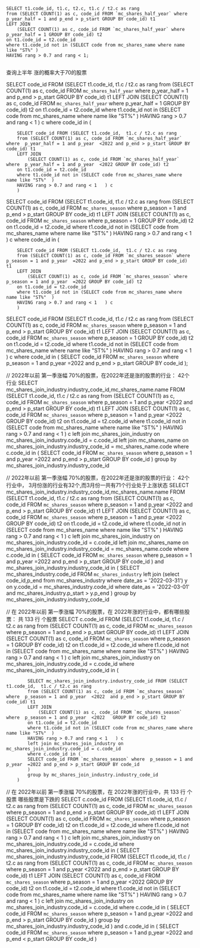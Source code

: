 

```
SELECT t1.code_id, t1.c, t2.c, t1.c / t2.c as rang 
from (SELECT COUNT(1) as c, code_id FROM `mc_shares_half_year` where  p_year_half = 1 and p_end > p_start GROUP BY code_id) t1
LEFT JOIN 
    (SELECT COUNT(1) as c, code_id FROM `mc_shares_half_year` where  p_year_half = 1 GROUP BY code_id) t2 
on t1.code_id = t2.code_id
where t1.code_id not in (SELECT code from mc_shares_name where name like "ST%" )
HAVING rang > 0.7 and rang < 1;


```
查询上半年 涨的概率大于70的股票


SELECT code_id FROM (SELECT t1.code_id,  t1.c / t2.c as rang 
        from (SELECT COUNT(1) as c, code_id FROM `mc_shares_half_year` where  p_year_half = 1 and p_end > p_start GROUP BY code_id) t1
        LEFT JOIN 
            (SELECT COUNT(1) as c, code_id FROM `mc_shares_half_year` where  p_year_half = 1  GROUP BY code_id) t2 
        on t1.code_id = t2.code_id
        where t1.code_id not in (SELECT code from mc_shares_name where name like "ST%"  )
        HAVING rang > 0.7 and rang < 1   ) c
        where code_id in (
        
        SELECT code_id FROM (SELECT t1.code_id,  t1.c / t2.c as rang 
        from (SELECT COUNT(1) as c, code_id FROM `mc_shares_half_year` where  p_year_half = 1 and p_year  <2022 and p_end > p_start GROUP BY code_id) t1
        LEFT JOIN 
            (SELECT COUNT(1) as c, code_id FROM `mc_shares_half_year` where  p_year_half = 1 and p_year  <2022 GROUP BY code_id) t2 
        on t1.code_id = t2.code_id
        where t1.code_id not in (SELECT code from mc_shares_name where name like "ST%"  )
        HAVING rang > 0.7 and rang < 1   ) c
        )
        
        
SELECT code_id FROM (SELECT t1.code_id,  t1.c / t2.c as rang 
        from (SELECT COUNT(1) as c, code_id FROM `mc_shares_season` where  p_season = 1 and p_end > p_start GROUP BY code_id) t1
        LEFT JOIN 
            (SELECT COUNT(1) as c, code_id FROM `mc_shares_season` where  p_season = 1  GROUP BY code_id) t2 
        on t1.code_id = t2.code_id
        where t1.code_id not in (SELECT code from mc_shares_name where name like "ST%"  )
        HAVING rang > 0.7 and rang < 1   ) c
        where code_id in (
        
        SELECT code_id FROM (SELECT t1.code_id,  t1.c / t2.c as rang 
        from (SELECT COUNT(1) as c, code_id FROM `mc_shares_season` where  p_season = 1 and p_year  =2022 and p_end > p_start GROUP BY code_id) t1
        LEFT JOIN 
            (SELECT COUNT(1) as c, code_id FROM `mc_shares_season` where  p_season = 1 and p_year  =2022 GROUP BY code_id) t2 
        on t1.code_id = t2.code_id
        where t1.code_id not in (SELECT code from mc_shares_name where name like "ST%"  )
        HAVING rang > 0.7 and rang < 1   ) c
        )
    
    
SELECT code_id FROM (SELECT t1.code_id,  t1.c / t2.c as rang 
        from (SELECT COUNT(1) as c, code_id FROM `mc_shares_season` where  p_season = 1 and p_end > p_start GROUP BY code_id) t1
        LEFT JOIN 
            (SELECT COUNT(1) as c, code_id FROM `mc_shares_season` where  p_season = 1  GROUP BY code_id) t2 
        on t1.code_id = t2.code_id
        where t1.code_id not in (SELECT code from mc_shares_name where name like "ST%"  )
        HAVING rang > 0.7 and rang < 1   ) c
        where code_id in (
        SELECT code_id FROM `mc_shares_season` where  p_season = 1 and p_year  =2022 and p_end > p_start GROUP BY code_id
        );

// 2022年以前 第一季涨幅 70%的股票，在2022年还是涨的股票的行业： 42个行业
SELECT mc_shares_join_industry.industry_code_id,mc_shares_name.name FROM (SELECT t1.code_id,  t1.c / t2.c as rang 
        from (SELECT COUNT(1) as c, code_id FROM `mc_shares_season` where  p_season = 1 and p_year  <2022  and p_end > p_start GROUP BY code_id) t1
        LEFT JOIN 
            (SELECT COUNT(1) as c, code_id FROM `mc_shares_season` where  p_season = 1 and p_year  <2022   GROUP BY code_id) t2 
        on t1.code_id = t2.code_id
        where t1.code_id not in (SELECT code from mc_shares_name where name like "ST%"  )
        HAVING rang > 0.7 and rang < 1   ) c
        left join mc_shares_join_industry on mc_shares_join_industry.code_id = c.code_id
        left join mc_shares_name on mc_shares_join_industry.industry_code_id = mc_shares_name.code
        where c.code_id in (
        SELECT code_id FROM `mc_shares_season` where  p_season = 1 and p_year  =2022 and p_end > p_start GROUP BY code_id
        )
        group by mc_shares_join_industry.industry_code_id 


// 2022年以前 第一季涨幅 70%的股票，在2022年还是涨的股票的行业： 42个行业中， 3月份涨的行业有32个,而3月份一共有71个行业处于上涨状态
SELECT mc_shares_join_industry.industry_code_id,mc_shares_name.name FROM (SELECT t1.code_id,  t1.c / t2.c as rang 
        from (SELECT COUNT(1) as c, code_id FROM `mc_shares_season` where  p_season = 1 and p_year  <2022  and p_end > p_start GROUP BY code_id) t1
        LEFT JOIN 
            (SELECT COUNT(1) as c, code_id FROM `mc_shares_season` where  p_season = 1 and p_year  <2022   GROUP BY code_id) t2 
        on t1.code_id = t2.code_id
        where t1.code_id not in (SELECT code from mc_shares_name where name like "ST%"  )
        HAVING rang > 0.7 and rang < 1   ) c
        left join mc_shares_join_industry on mc_shares_join_industry.code_id = c.code_id
        left join mc_shares_name on mc_shares_join_industry.industry_code_id = mc_shares_name.code
        where c.code_id in (
        SELECT code_id FROM `mc_shares_season` where  p_season = 1 and p_year  =2022 and p_end > p_start GROUP BY code_id
        )
        and mc_shares_join_industry.industry_code_id in (
            SELECT mc_shares_industry.code_id FROM `mc_shares_industry` 
            left join (select code_id,p_end from mc_shares_industry where  date_as = '2022-03-31') y on y.code_id = mc_shares_industry.code_id
            where  date_as = '2022-03-01'  and mc_shares_industry.p_start > y.p_end
        )
        group by mc_shares_join_industry.industry_code_id 
        
// 在 2022年以前 第一季涨幅 70%的股票，在 2022年涨的行业中，都有哪些股票： 共 133 行 个股票
SELECT c.code_id FROM (SELECT t1.code_id,  t1.c / t2.c as rang 
        from (SELECT COUNT(1) as c, code_id FROM `mc_shares_season` where  p_season = 1  and p_end > p_start GROUP BY code_id) t1
        LEFT JOIN 
            (SELECT COUNT(1) as c, code_id FROM `mc_shares_season` where  p_season = 1  GROUP BY code_id) t2 
        on t1.code_id = t2.code_id
        where t1.code_id not in (SELECT code from mc_shares_name where name like "ST%"  )
        HAVING rang > 0.7 and rang < 1   ) c
        left join mc_shares_join_industry on mc_shares_join_industry.code_id = c.code_id
        where mc_shares_join_industry.industry_code_id in (
        
            SELECT mc_shares_join_industry.industry_code_id FROM (SELECT t1.code_id,  t1.c / t2.c as rang 
            from (SELECT COUNT(1) as c, code_id FROM `mc_shares_season` where  p_season = 1 and p_year  <2022  and p_end > p_start GROUP BY code_id) t1
            LEFT JOIN 
                (SELECT COUNT(1) as c, code_id FROM `mc_shares_season` where  p_season = 1 and p_year  <2022   GROUP BY code_id) t2 
            on t1.code_id = t2.code_id
            where t1.code_id not in (SELECT code from mc_shares_name where name like "ST%"  )
            HAVING rang > 0.7 and rang < 1   ) c
            left join mc_shares_join_industry on mc_shares_join_industry.code_id = c.code_id
            where c.code_id in (
            SELECT code_id FROM `mc_shares_season` where  p_season = 1 and p_year  =2022 and p_end > p_start GROUP BY code_id
            )
            group by mc_shares_join_industry.industry_code_id 
        )
        
        
// 在 2022年以前 第一季涨幅 70%的股票，在 2022年涨的行业中，共 133 行 个股票 哪些股票是下跌的
SELECT c.code_id FROM (SELECT t1.code_id,  t1.c / t2.c as rang 
        from (SELECT COUNT(1) as c, code_id FROM `mc_shares_season` where  p_season = 1  and p_end > p_start GROUP BY code_id) t1
        LEFT JOIN 
            (SELECT COUNT(1) as c, code_id FROM `mc_shares_season` where  p_season = 1  GROUP BY code_id) t2 
        on t1.code_id = t2.code_id
        where t1.code_id not in (SELECT code from mc_shares_name where name like "ST%"  )
        HAVING rang > 0.7 and rang < 1   ) c
        left join mc_shares_join_industry on mc_shares_join_industry.code_id = c.code_id
        where mc_shares_join_industry.industry_code_id in (
            SELECT mc_shares_join_industry.industry_code_id FROM (SELECT t1.code_id,  t1.c / t2.c as rang 
            from (SELECT COUNT(1) as c, code_id FROM `mc_shares_season` where  p_season = 1 and p_year  <2022  and p_end > p_start GROUP BY code_id) t1
            LEFT JOIN 
                (SELECT COUNT(1) as c, code_id FROM `mc_shares_season` where  p_season = 1 and p_year  <2022   GROUP BY code_id) t2 
            on t1.code_id = t2.code_id
            where t1.code_id not in (SELECT code from mc_shares_name where name like "ST%"  )
            HAVING rang > 0.7 and rang < 1   ) c
            left join mc_shares_join_industry on mc_shares_join_industry.code_id = c.code_id
            where c.code_id in (
            SELECT code_id FROM `mc_shares_season` where  p_season = 1 and p_year  =2022 and p_end > p_start GROUP BY code_id
            )
            group by mc_shares_join_industry.industry_code_id 
        )
        and c.code_id  in (
            SELECT code_id FROM `mc_shares_season` where  p_season = 1 and p_year  =2022 and p_end < p_start GROUP BY code_id
            )
    